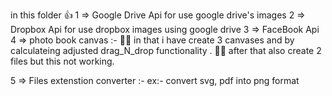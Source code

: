 in this folder 👍
1 => Google Drive Api for use google drive's images 
2 => Dropbox Api for use dropbox images using google drive 
3 => FaceBook Api 
4 => photo book canvas :- 
🌟🤘 in that i have create 3 canvases and by calculateing adjusted drag_N_drop functionality .
🌟🤘 after that also create 2 files but this not working.

5 => Files extenstion converter :- ex:- convert svg, pdf into png format
